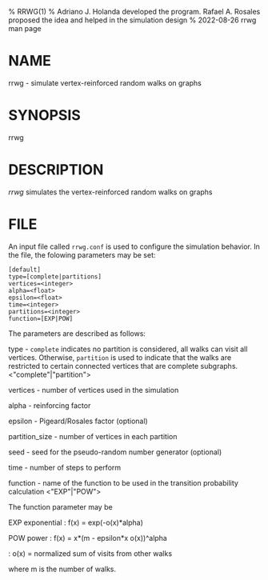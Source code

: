 % RRWG(1)
% Adriano J. Holanda developed the program. Rafael A. Rosales proposed the idea and helped in the simulation design
% 2022-08-26 rrwg man page

# NAME

rrwg - simulate vertex-reinforced random walks on graphs

# SYNOPSIS

rrwg

# DESCRIPTION

*rrwg* simulates the vertex-reinforced random walks on graphs

# FILE

An input file called `rrwg.conf` is used to configure the simulation
behavior. In the file, the folowing parameters may be set:

```
[default]
type=[complete|partitions]
vertices=<integer>
alpha=<float>
epsilon=<float>
time=<integer>
partitions=<integer>
function=[EXP|POW]
```

The parameters are described as follows:

type - `complete` indicates no partition is considered,
	all walks can visit all vertices. Otherwise,
	`partition` is used to indicate that the walks
	are restricted to certain connected vertices
	that are complete subgraphs.
<"complete"|"partition">

vertices - number of vertices used in the simulation
<integer>

alpha - reinforcing factor
<float>

epsilon - Pigeard/Rosales factor (optional)
<float>

partition_size - number of vertices in each partition
<integer>

seed - seed for the pseudo-random number generator (optional)
<integer>

time - number of steps to perform
<integer>

function - name of the function to be used in the transition
	   probability calculation
<"EXP"|"POW">

The function parameter may be

EXP exponential
: f(x) =  exp(-o(x)*alpha)

POW power
: f(x) = x*(m - epsilon*x  o(x))^alpha

: o(x) = normalized sum of visits from other walks

where m is the number of walks.
